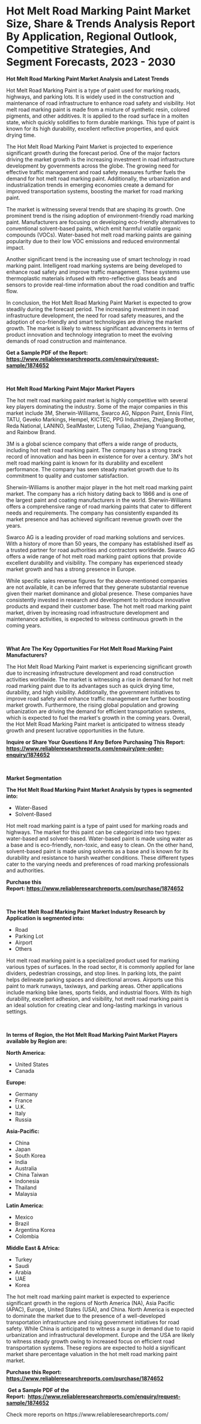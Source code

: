 <p><h1>Hot Melt Road Marking Paint Market Size, Share & Trends Analysis Report By Application, Regional Outlook, Competitive Strategies, And Segment Forecasts, 2023 - 2030</h1></p><p><strong>Hot Melt Road Marking Paint Market Analysis and Latest Trends</strong></p>
<p><p>Hot Melt Road Marking Paint is a type of paint used for marking roads, highways, and parking lots. It is widely used in the construction and maintenance of road infrastructure to enhance road safety and visibility. Hot melt road marking paint is made from a mixture of synthetic resin, colored pigments, and other additives. It is applied to the road surface in a molten state, which quickly solidifies to form durable markings. This type of paint is known for its high durability, excellent reflective properties, and quick drying time.</p><p>The Hot Melt Road Marking Paint Market is projected to experience significant growth during the forecast period. One of the major factors driving the market growth is the increasing investment in road infrastructure development by governments across the globe. The growing need for effective traffic management and road safety measures further fuels the demand for hot melt road marking paint. Additionally, the urbanization and industrialization trends in emerging economies create a demand for improved transportation systems, boosting the market for road marking paint.</p><p>The market is witnessing several trends that are shaping its growth. One prominent trend is the rising adoption of environment-friendly road marking paint. Manufacturers are focusing on developing eco-friendly alternatives to conventional solvent-based paints, which emit harmful volatile organic compounds (VOCs). Water-based hot melt road marking paints are gaining popularity due to their low VOC emissions and reduced environmental impact.</p><p>Another significant trend is the increasing use of smart technology in road marking paint. Intelligent road marking systems are being developed to enhance road safety and improve traffic management. These systems use thermoplastic materials infused with retro-reflective glass beads and sensors to provide real-time information about the road condition and traffic flow.</p><p>In conclusion, the Hot Melt Road Marking Paint Market is expected to grow steadily during the forecast period. The increasing investment in road infrastructure development, the need for road safety measures, and the adoption of eco-friendly and smart technologies are driving the market growth. The market is likely to witness significant advancements in terms of product innovation and technology integration to meet the evolving demands of road construction and maintenance.</p></p>
<p><strong>Get a Sample PDF of the Report:&nbsp; <a href="https://www.reliableresearchreports.com/enquiry/request-sample/1874652">https://www.reliableresearchreports.com/enquiry/request-sample/1874652</a></strong></p>
<p>&nbsp;</p>
<p><strong>Hot Melt Road Marking Paint Major Market Players</strong></p>
<p><p>The hot melt road marking paint market is highly competitive with several key players dominating the industry. Some of the major companies in this market include 3M, Sherwin-Williams, Swarco AG, Nippon Paint, Ennis Flint, TATU, Geveko Markings, Hempel, KICTEC, PPG Industries, Zhejiang Brother, Reda National, LANINO, SealMaster, Luteng Tuliao, Zhejiang Yuanguang, and Rainbow Brand.</p><p>3M is a global science company that offers a wide range of products, including hot melt road marking paint. The company has a strong track record of innovation and has been in existence for over a century. 3M's hot melt road marking paint is known for its durability and excellent performance. The company has seen steady market growth due to its commitment to quality and customer satisfaction.</p><p>Sherwin-Williams is another major player in the hot melt road marking paint market. The company has a rich history dating back to 1866 and is one of the largest paint and coating manufacturers in the world. Sherwin-Williams offers a comprehensive range of road marking paints that cater to different needs and requirements. The company has consistently expanded its market presence and has achieved significant revenue growth over the years.</p><p>Swarco AG is a leading provider of road marking solutions and services. With a history of more than 50 years, the company has established itself as a trusted partner for road authorities and contractors worldwide. Swarco AG offers a wide range of hot melt road marking paint options that provide excellent durability and visibility. The company has experienced steady market growth and has a strong presence in Europe.</p><p>While specific sales revenue figures for the above-mentioned companies are not available, it can be inferred that they generate substantial revenue given their market dominance and global presence. These companies have consistently invested in research and development to introduce innovative products and expand their customer base. The hot melt road marking paint market, driven by increasing road infrastructure development and maintenance activities, is expected to witness continuous growth in the coming years.</p></p>
<p>&nbsp;</p>
<p><strong>What Are The Key Opportunities For Hot Melt Road Marking Paint Manufacturers?</strong></p>
<p><p>The Hot Melt Road Marking Paint market is experiencing significant growth due to increasing infrastructure development and road construction activities worldwide. The market is witnessing a rise in demand for hot melt road marking paint due to its advantages such as quick drying time, durability, and high visibility. Additionally, the government initiatives to improve road safety and enhance traffic management are further boosting market growth. Furthermore, the rising global population and growing urbanization are driving the demand for efficient transportation systems, which is expected to fuel the market's growth in the coming years. Overall, the Hot Melt Road Marking Paint market is anticipated to witness steady growth and present lucrative opportunities in the future.</p></p>
<p><strong>Inquire or Share Your Questions If Any Before Purchasing This Report: <a href="https://www.reliableresearchreports.com/enquiry/pre-order-enquiry/1874652">https://www.reliableresearchreports.com/enquiry/pre-order-enquiry/1874652</a></strong></p>
<p>&nbsp;</p>
<p><strong>Market Segmentation</strong></p>
<p><strong>The Hot Melt Road Marking Paint Market Analysis by types is segmented into:</strong></p>
<p><ul><li>Water-Based</li><li>Solvent-Based</li></ul></p>
<p><p>Hot melt road marking paint is a type of paint used for marking roads and highways. The market for this paint can be categorized into two types: water-based and solvent-based. Water-based paint is made using water as a base and is eco-friendly, non-toxic, and easy to clean. On the other hand, solvent-based paint is made using solvents as a base and is known for its durability and resistance to harsh weather conditions. These different types cater to the varying needs and preferences of road marking professionals and authorities.</p></p>
<p><strong>Purchase this Report:&nbsp;<a href="https://www.reliableresearchreports.com/purchase/1874652">https://www.reliableresearchreports.com/purchase/1874652</a></strong></p>
<p>&nbsp;</p>
<p><strong>The Hot Melt Road Marking Paint Market Industry Research by Application is segmented into:</strong></p>
<p><ul><li>Road</li><li>Parking Lot</li><li>Airport</li><li>Others</li></ul></p>
<p><p>Hot melt road marking paint is a specialized product used for marking various types of surfaces. In the road sector, it is commonly applied for lane dividers, pedestrian crossings, and stop lines. In parking lots, the paint helps delineate parking spaces and directional arrows. Airports use this paint to mark runways, taxiways, and parking areas. Other applications include marking bike lanes, sports fields, and industrial floors. With its high durability, excellent adhesion, and visibility, hot melt road marking paint is an ideal solution for creating clear and long-lasting markings in various settings.</p></p>
<p>&nbsp;</p>
<p><strong>In terms of Region, the Hot Melt Road Marking Paint Market Players available by Region are:</strong></p>
<p>
    <p> <strong> North America: </strong>
        <ul>
            <li>United States</li>
            <li>Canada</li>
        </ul>
        </p> 
    <p> <strong> Europe: </strong>
        <ul>
            <li>Germany</li>
            <li>France</li>
            <li>U.K.</li>
            <li>Italy</li>
            <li>Russia</li>
        </ul>
        </p> 
    <p> <strong> Asia-Pacific: </strong>
        <ul>
            <li>China</li>
            <li>Japan</li>
            <li>South Korea</li>
            <li>India</li>
            <li>Australia</li>
            <li>China Taiwan</li>
            <li>Indonesia</li>
            <li>Thailand</li>
            <li>Malaysia</li>
        </ul>
        </p> 
    <p> <strong> Latin America: </strong>
        <ul>
            <li>Mexico</li>
            <li>Brazil</li>
            <li>Argentina Korea</li>
            <li>Colombia</li>
        </ul>
        </p> 
    <p> <strong> Middle East & Africa: </strong>
        <ul>
            <li>Turkey</li>
            <li>Saudi</li>
            <li>Arabia</li>
            <li>UAE</li>
            <li>Korea</li>
        </ul>
    </p>
    </p>
<p><p>The hot melt road marking paint market is expected to experience significant growth in the regions of North America (NA), Asia Pacific (APAC), Europe, United States (USA), and China. North America is expected to dominate the market due to the presence of a well-developed transportation infrastructure and rising government initiatives for road safety. While China is anticipated to witness a surge in demand due to rapid urbanization and infrastructural development. Europe and the USA are likely to witness steady growth owing to increased focus on efficient road transportation systems. These regions are expected to hold a significant market share percentage valuation in the hot melt road marking paint market.</p></p>
<p><strong>Purchase this Report: <a href="https://www.reliableresearchreports.com/purchase/1874652">https://www.reliableresearchreports.com/purchase/1874652</a></strong></p>
<p>&nbsp;<strong>Get a Sample PDF of the Report:&nbsp;&nbsp;<a href="https://www.reliableresearchreports.com/enquiry/request-sample/1874652">https://www.reliableresearchreports.com/enquiry/request-sample/1874652</a></strong></p>
<p><strong></strong></p>
<p>Check more reports on https://www.reliableresearchreports.com/</p>
